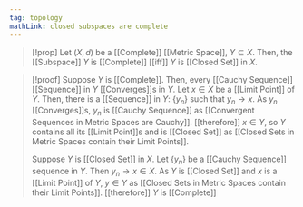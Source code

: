 ```yaml
---
tag: topology
mathLink: closed subspaces are complete
---
```

>[!prop]
>Let $(X,d)$ be a [[Complete]] [[Metric Space]], $Y\subseteq X$. Then, the [[Subspace]] $Y$ is [[Complete]] [[iff]] $Y$ is [[Closed Set]] in $X$. 

>[!proof]
>Suppose $Y$ is [[Complete]]. Then, every [[Cauchy Sequence]] [[Sequence]] in $Y$ [[Converges]]s in $Y$. Let $x\in X$ be a [[Limit Point]] of $Y$. Then, there is a [[Sequence]] in $Y$: $\{y_n\}$ such that $y_{n}\rightarrow x$. As $y_{n}$ [[Converges]]s, $y_{n}$ is [[Cauchy Sequence]] as [[Convergent Sequences in Metric Spaces are Cauchy]]. 
>[[therefore]] $x\in Y$, so $Y$ contains all its [[Limit Point]]s and is [[Closed Set]] as [[Closed Sets in Metric Spaces contain their Limit Points]].
>
>Suppose $Y$ is [[Closed Set]] in $X$. Let $\{y_{n}\}$ be a [[Cauchy Sequence]] sequence in $Y$. Then $y_{n}\rightarrow x\in X$. As $Y$ is [[Closed Set]] and $x$ is a [[Limit Point]] of $Y$, $y\in Y$ as [[Closed Sets in Metric Spaces contain their Limit Points]].
>[[therefore]] $Y$ is [[Complete]]

